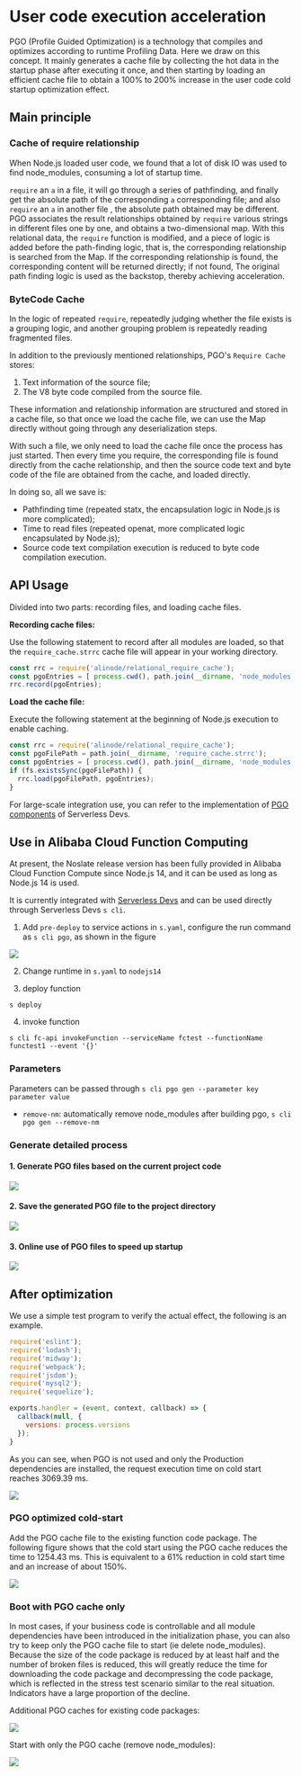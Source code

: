 # User code execution acceleration

PGO (Profile Guided Optimization) is a technology that compiles and optimizes according to runtime Profiling Data. Here we draw on this concept. It mainly generates a cache file by collecting the hot data in the startup phase after executing it once, and then starting by loading an efficient cache file to obtain a 100% to 200% increase in the user code cold startup optimization effect.

## Main principle

### Cache of require relationship

When Node.js loaded user code, we found that a lot of disk IO was used to find node_modules, consuming a lot of startup time.

`require` an `a` in a file, it will go through a series of pathfinding, and finally get the absolute path of the corresponding `a` corresponding file; and also `require` an `a` in another file , the absolute path obtained may be different. PGO associates the result relationships obtained by `require` various strings in different files one by one, and obtains a two-dimensional map. With this relational data, the `require` function is modified, and a piece of logic is added before the path-finding logic, that is, the corresponding relationship is searched from the Map. If the corresponding relationship is found, the corresponding content will be returned directly; if not found, The original path finding logic is used as the backstop, thereby achieving acceleration.
### ByteCode Cache

In the logic of repeated `require`, repeatedly judging whether the file exists is a grouping logic, and another grouping problem is repeatedly reading fragmented files.

In addition to the previously mentioned relationships, PGO's `Require Cache` stores:

1. Text information of the source file;
2. The V8 byte code compiled from the source file.

These information and relationship information are structured and stored in a cache file, so that once we load the cache file, we can use the Map directly without going through any deserialization steps.

With such a file, we only need to load the cache file once the process has just started. Then every time you require, the corresponding file is found directly from the cache relationship, and then the source code text and byte code of the file are obtained from the cache, and loaded directly.

In doing so, all we save is:

+ Pathfinding time (repeated statx, the encapsulation logic in Node.js is more complicated);
+ Time to read files (repeated openat, more complicated logic encapsulated by Node.js);
+ Source code text compilation execution is reduced to byte code compilation execution.


## API Usage

Divided into two parts: recording files, and loading cache files.

**Recording cache files:**

Use the following statement to record after all modules are loaded, so that the `require_cache.strrc` cache file will appear in your working directory.

```javascript
const rrc = require('alinode/relational_require_cache');
const pgoEntries = [ process.cwd(), path.join(__dirname, 'node_modules') ];
rrc.record(pgoEntries);
```

**Load the cache file:**

Execute the following statement at the beginning of Node.js execution to enable caching.

```javascript
const rrc = require('alinode/relational_require_cache');
const pgoFilePath = path.join(__dirname, 'require_cache.strrc');
const pgoEntries = [ process.cwd(), path.join(__dirname, 'node_modules') ];
if (fs.existsSync(pgoFilePath)) {
  rrc.load(pgoFilePath, pgoEntries);
}
```

For large-scale integration use, you can refer to the implementation of [PGO components](https://github.com/midwayjs/pgo) of Serverless Devs.

## Use in Alibaba Cloud Function Computing

At present, the Noslate release version has been fully provided in Alibaba Cloud Function Compute since Node.js 14, and it can be used as long as Node.js 14 is used.

It is currently integrated with [Serverless Devs](https://www.serverless-devs.com/) and can be used directly through Serverless Devs `s cli`.

1. Add `pre-deploy` to service actions in `s.yaml`, configure the run command as `s cli pgo`, as shown in the figure


![](https://gw.alicdn.com/imgextra/i2/O1CN01I1r4Px1zLjaHcU0ZD_!!6000000006698-2-tps-1646-642.png)

2. Change runtime in `s.yaml` to `nodejs14`

3. deploy function
```shell
s deploy
```

4. invoke function
```shell
s cli fc-api invokeFunction --serviceName fctest --functionName functest1 --event '{}'
```

### Parameters

Parameters can be passed through `s cli pgo gen --parameter key parameter value`

+ `remove-nm`: automatically remove node_modules after building pgo, `s cli pgo gen --remove-nm`

### Generate detailed process
#### 1. Generate PGO files based on the current project code
![](https://gw.alicdn.com/imgextra/i2/O1CN01XHeTqp1cXsvsuRAyq_!!6000000003611-2-tps-1164-930.png)
#### 2. Save the generated PGO file to the project directory
![](https://gw.alicdn.com/imgextra/i2/O1CN01xp4Du11Xq8dg742js_!!6000000002974-2-tps-1050-629.png)
#### 3. Online use of PGO files to speed up startup
![](https://gw.alicdn.com/imgextra/i4/O1CN01OGG21g1VhJmLQlEAS_!!6000000002684-2-tps-886-506.png)


## After optimization

We use a simple test program to verify the actual effect, the following is an example.

```javascript
require('eslint');
require('lodash');
require('midway');
require('webpack');
require('jsdom');
require('mysql2');
require('sequelize');

exports.handler = (event, context, callback) => {
  callback(null, {
    versions: process.versions
  });
}
```

As you can see, when PGO is not used and only the Production dependencies are installed, the request execution time on cold start reaches 3069.39 ms.

![](../assets/pgo_before.png)

### PGO optimized cold-start

Add the PGO cache file to the existing function code package. The following figure shows that the cold start using the PGO cache reduces the time to 1254.43 ms. This is equivalent to a 61% reduction in cold start time and an increase of about 150%.

![](../assets/pgo_after1.png)

### Boot with PGO cache only

In most cases, if your business code is controllable and all module dependencies have been introduced in the initialization phase, you can also try to keep only the PGO cache file to start (ie delete node_modules). Because the size of the code package is reduced by at least half and the number of broken files is reduced, this will greatly reduce the time for downloading the code package and decompressing the code package, which is reflected in the stress test scenario similar to the real situation. Indicators have a large proportion of the decline.

Additional PGO caches for existing code packages:

![](../assets/pgo_after2.png)

Start with only the PGO cache (remove node_modules):

![](../assets/pgo_after3.png)
